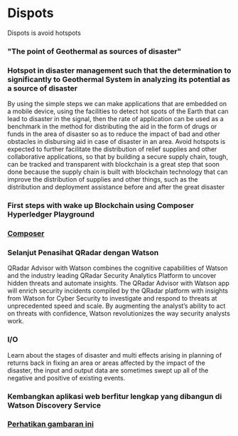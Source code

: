 # Dispots
Dispots is avoid hotspots
### "The point of Geothermal as sources of disaster"
### Hotspot in disaster management such that the determination to significantly to Geothermal System in analyzing its potential as a source of disaster
By using the simple steps we can make applications that are embedded on a mobile device, using the facilities to detect hot spots of the Earth that can lead to disaster in the signal, then the rate of application can be used as a benchmark in the method for distributing the aid in the form of drugs or funds in the area of disaster so as to reduce the impact of bad and other obstacles in disbursing aid in case of disaster in an area.
Avoid hotspots is expected to further facilitate the distribution of relief supplies and other collaborative applications, so that by building a secure supply chain, tough, can be tracked and transparent with blockchain is a great step that soon done because the supply chain is built with blockchain technology that can improve the distribution of supplies and other things, such as the distribution and deployment assistance before and after the great disaster

### First steps with wake up Blockchain using Composer Hyperledger Playground
### [Composer](https://transdigiware.github.io/composer)

### Selanjut Penasihat QRadar dengan Watson 
QRadar Advisor with Watson combines the cognitive capabilities of Watson and the industry leading QRadar Security Analytics Platform to uncover hidden threats and automate insights. The QRadar Advisor with Watson app will enrich security incidents compiled by the QRadar platform with insights from Watson for Cyber Security to investigate and respond to threats at unprecedented speed and scale. By augmenting the analyst’s ability to act on threats with confidence, Watson revolutionizes the way security analysts work.

### I/O
Learn about the stages of disaster and multi effects arising in planning of returns back in fixing an area or areas affected by the impact of the disaster, the input and output data are sometimes swept up all of the negative and positive of existing events.

###  Kembangkan aplikasi web berfitur lengkap yang dibangun di Watson Discovery Service
### [Perhatikan gambaran ini](https://github.com/transdigiware/watson-discovery-ui/blob/master/doc/source/images/architecture.png)

